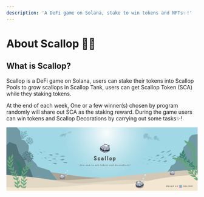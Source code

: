 ```yaml
---
description: 'A DeFi game on Solana, stake to win tokens and NFTs✨!'
---
```


# About Scallop 🦪✨

## **What is Scallop?**

Scallop is a DeFi game on Solana, users can stake their tokens into Scallop Pools to grow scallops in Scallop Tank, users can get Scallop Token \(SCA\) while they staking tokens.


At the end of each week, One or a few winner\(s\) chosen by program randomly will share out SCA as the staking reward. During the game users can win tokens and Scallop Decorations by carrying out some tasks✨!



![](.gitbook/assets/scallop-feng-mian-0603.png)

